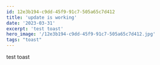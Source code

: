 ```yaml
---
id: 12e3b194-c9dd-45f9-91c7-505a65c7d412
title: 'update is working'
date: '2023-03-31'
excerpt: 'test toast'
hero_image: '/12e3b194-c9dd-45f9-91c7-505a65c7d412.jpg'
tags: "toast"
---
```



test toast

